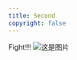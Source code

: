 ```yaml
---
title: Second
copyright: false
---
```

Fight!!!
![这是图片](https://s1.ax1x.com/2023/01/29/pSac97d.jpg "Magic Gardens")